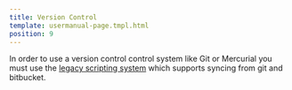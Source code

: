 ```yaml
---
title: Version Control
template: usermanual-page.tmpl.html
position: 9
---
```


In order to use a version control control system like Git or Mercurial you must use the [legacy scripting system][1] which supports syncing from git and bitbucket.

[1]: /user-manual/scripting/legacy

